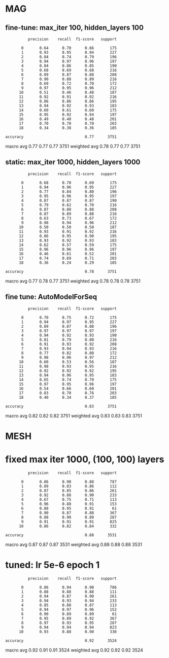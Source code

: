 # MAG
## fine-tune: max_iter 100, hidden_layers 100
              precision    recall  f1-score   support

           0       0.64      0.70      0.66       175
           1       0.93      0.95      0.94       227
           2       0.84      0.74      0.79       196
           3       0.94      0.97      0.96       197
           4       0.84      0.86      0.85       190
           5       0.68      0.69      0.68       216
           6       0.89      0.87      0.88       208
           7       0.90      0.88      0.89       216
           8       0.69      0.72      0.70       172
           9       0.97      0.95      0.96       212
          10       0.51      0.46      0.48       187
          11       0.92      0.91      0.92       216
          12       0.86      0.86      0.86       195
          13       0.94      0.92      0.93       183
          14       0.60      0.61      0.60       175
          15       0.95      0.92      0.94       197
          16       0.49      0.48      0.48       201
          17       0.70      0.70      0.70       203
          18       0.34      0.38      0.36       185

    accuracy                           0.77      3751
   macro avg       0.77      0.77      0.77      3751
weighted avg       0.78      0.77      0.77      3751


## static: max_iter 1000, hidden_layers 1000
              precision    recall  f1-score   support

           0       0.68      0.70      0.69       175
           1       0.94      0.96      0.95       227
           2       0.77      0.84      0.80       196
           3       0.95      0.96      0.95       197
           4       0.87      0.87      0.87       190
           5       0.79      0.62      0.70       216
           6       0.87      0.88      0.88       208
           7       0.87      0.89      0.88       216
           8       0.63      0.73      0.67       172
           9       0.98      0.94      0.96       212
          10       0.50      0.50      0.50       187
          11       0.93      0.91      0.92       216
          12       0.86      0.95      0.90       195
          13       0.93      0.92      0.93       183
          14       0.62      0.57      0.59       175
          15       0.96      0.96      0.96       197
          16       0.46      0.61      0.52       201
          17       0.74      0.69      0.71       203
          18       0.36      0.24      0.29       185

    accuracy                           0.78      3751
   macro avg       0.77      0.78      0.77      3751
weighted avg       0.78      0.78      0.78      3751


## fine tune: AutoModelForSeq
              precision    recall  f1-score   support

           0       0.70      0.75      0.72       175
           1       0.94      0.97      0.95       227
           2       0.89      0.87      0.88       196
           3       0.97      0.97      0.97       197
           4       0.94      0.92      0.93       190
           5       0.81      0.79      0.80       216
           6       0.91      0.93      0.92       208
           7       0.93      0.94      0.93       216
           8       0.77      0.82      0.80       172
           9       0.98      0.96      0.97       212
          10       0.60      0.53      0.56       187
          11       0.98      0.93      0.95       216
          12       0.92      0.92      0.92       195
          13       0.94      0.96      0.95       183
          14       0.65      0.74      0.70       175
          15       0.97      0.95      0.96       197
          16       0.54      0.66      0.60       201
          17       0.83      0.70      0.76       203
          18       0.40      0.34      0.37       185

    accuracy                           0.83      3751
   macro avg       0.82      0.82      0.82      3751
weighted avg       0.83      0.83      0.83      3751


# MESH
# fixed max iter 1000, (100, 100) layers
              precision    recall  f1-score   support

           0       0.86      0.90      0.88       787
           1       0.89      0.83      0.86       112
           2       0.87      0.85      0.86       261
           3       0.92      0.88      0.90       233
           4       0.67      0.75      0.71       113
           5       0.96      0.88      0.91       153
           6       0.88      0.95      0.91        61
           7       0.90      0.87      0.88       367
           8       0.88      0.90      0.89       287
           9       0.91      0.91      0.91       825
          10       0.86      0.82      0.84       332

    accuracy                           0.88      3531
   macro avg       0.87      0.87      0.87      3531
weighted avg       0.88      0.88      0.88      3531


# tuned: lr 5e-6 epoch 1
              precision    recall  f1-score   support

           0       0.86      0.94      0.90       786
           1       0.88      0.88      0.88       111
           2       0.94      0.87      0.90       261
           3       0.94      0.93      0.94       233
           4       0.85      0.88      0.87       113
           5       0.94      0.97      0.96       152
           6       0.90      0.89      0.89        61
           7       0.95      0.89      0.92       367
           8       0.97      0.93      0.95       287
           9       0.94      0.94      0.94       823
          10       0.93      0.88      0.90       330

    accuracy                           0.92      3524
   macro avg       0.92      0.91      0.91      3524
weighted avg       0.92      0.92      0.92      3524
